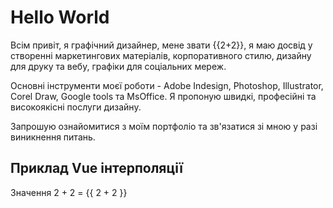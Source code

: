 # Hello World

Всім привіт, я графічний дизайнер, мене звати {{2+2}}, я маю досвід у створенні маркетингових матеріалів, корпоративного стилю, дизайну для друку та вебу, графіки для соціальних мереж.

Основні інструменти моєї роботи - Adobe Indesign, Photoshop, Illustrator, Corel Draw, Google tools та MsOffice. Я пропоную швидкі, професійні та високоякісні послуги дизайну.

Запрошую ознайомитися з моїм портфоліо та зв'язатися зі мною у разі виникнення питань.

## Приклад Vue інтерполяції <!-- {docsify-ignore} -->

Значення 2 + 2 = {{ 2 + 2 }}
